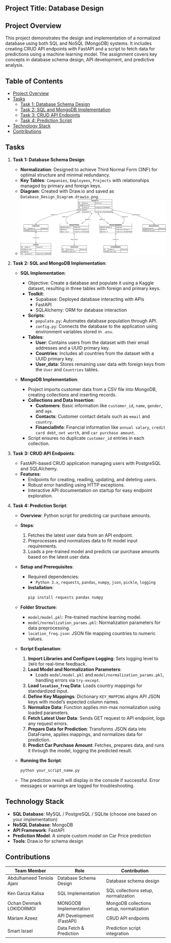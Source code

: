 ## Project Title: Database Design

## Project Overview

This project demonstrates the design and implementation of a normalized database using both SQL and NoSQL (MongoDB) systems. It includes creating CRUD API endpoints with FastAPI and a script to fetch data for predictions using a machine learning model. The assignment covers key concepts in database schema design, API development, and predictive analysis.

## Table of Contents

- [Project Overview](#project-overview)
- [Tasks](#tasks)
  - [Task 1: Database Schema Design](#task-1-database-schema-design)
  - [Task 2: SQL and MongoDB Implementation](#task-2-sql-and-mongodb-implementation)
  - [Task 3: CRUD API Endpoints](#task-3-crud-api-endpoints)
  - [Task 4: Prediction Script](#task-4-prediction-script)
- [Technology Stack](#technology-stack)
- [Contributions](#contributions)

## Tasks

1. **Task 1: Database Schema Design**:
   - **Normalization**: Designed to achieve Third Normal Form (3NF) for optimal structure and minimal redundancy.
   - **Key Tables**: `Companies`, `Employees`, `Projects` with relationships managed by primary and foreign keys.
   - **Diagram**: Created with Draw.io and saved as `Database_Design_Diagram.drawio.png`.
   - ![Database Design Diagram](Database_Design_Diagram.drawio.png)

2. **Task 2: SQL and MongoDB Implementation**:
   - **SQL Implementation**:
     - Objective: Create a database and populate it using a Kaggle dataset, resulting in three tables with foreign and primary keys.
     - **Toolkit**:
       - Supabase: Deployed database interacting with APIs
       - FastAPI
       - SQLAlchemy: ORM for database interaction
     - **Scripts**:
       - `populate.py`: Automates database population through API.
       - `config.py`: Connects the database to the application using environment variables stored in `.env`.
     - **Tables**:
       - **User**: Contains users from the dataset with their email addresses and a UUID primary key.
       - **Countries**: Includes all countries from the dataset with a UUID primary key.
       - **User_data**: Stores remaining user data with foreign keys from the `User` and `Countries` tables.

   - **MongoDB Implementation**:
     - Project imports customer data from a CSV file into MongoDB, creating collections and inserting records.
     - **Collections and Data Insertion**:
       - **Customers**: Basic information like `customer_id`, `name`, `gender`, and `age`.
       - **Contacts**: Customer contact details such as `email` and `country`.
       - **FinancialInfo**: Financial information like `annual salary`, `credit card debt`, `net worth`, and `car purchase amount`.
     - Script ensures no duplicate `customer_id` entries in each collection.

3. **Task 3: CRUD API Endpoints**:
   - FastAPI-based CRUD application managing users with PostgreSQL and SQLAlchemy.
   - **Features**:
     - Endpoints for creating, reading, updating, and deleting users.
     - Robust error handling using HTTP exceptions.
     - Interactive API documentation on startup for easy endpoint exploration.

4. **Task 4: Prediction Script**:
   - **Overview**: Python script for predicting car purchase amounts.
   - **Steps**:
     1. Fetches the latest user data from an API endpoint.
     2. Preprocesses and normalizes data to fit model input requirements.
     3. Loads a pre-trained model and predicts car purchase amounts based on the latest user data.
   - **Setup and Prerequisites**:
     - Required dependencies:
       - `Python 3.x`, `requests`, `pandas`, `numpy`, `json`, `pickle`, `logging`
     - **Installation**:
       ```bash
       pip install requests pandas numpy
       ```
   - **Folder Structure**:
     - `model/model.pkl`: Pre-trained machine learning model.
     - `model/normalization_params.pkl`: Normalization parameters for data preprocessing.
     - `location_freq.json`: JSON file mapping countries to numeric values.

   - **Script Explanation**:
     1. **Import Libraries and Configure Logging**: Sets logging level to `INFO` for real-time feedback.
     2. **Load Model and Normalization Parameters**:
        - Loads `model/model.pkl` and `model/normalization_params.pkl`, handling errors via `try-except`.
     3. **Load `location_freq` Data**: Loads country mappings for standardized input.
     4. **Define Key Mappings**: Dictionary `KEY_MAPPING` aligns API JSON keys with model’s expected column names.
     5. **Normalize Data**: Function applies min-max normalization using loaded parameters.
     6. **Fetch Latest User Data**: Sends GET request to API endpoint, logs any request errors.
     7. **Prepare Data for Prediction**: Transforms JSON data into DataFrame, applies mappings, and normalizes data for prediction.
     8. **Predict Car Purchase Amount**: Fetches, prepares data, and runs it through the model, logging the predicted result.

   - **Running the Script**:
     ```bash
     python your_script_name.py
     ```
   - The prediction result will display in the console if successful. Error messages or warnings are logged for troubleshooting.


## Technology Stack

- **SQL Database**: MySQL / PostgreSQL / SQLite (choose one based on your implementation)
- **NoSQL Database**: MongoDB
- **API Framework**: FastAPI
- **Prediction Model**: A simple custom model on Car Price prediction
- **Tools**: Draw.io for schema design

## Contributions

| Team Member                  | Role                        | Contribution                                 |
|------------------------------|-----------------------------|----------------------------------------------|
| Abdulhameed Teniola Ajani    | Database Schema Design      | Database schema design                       |
| Ken Ganza Kalisa             | SQL Implementation      | SQL collections setup, normalization     |
| Ochan Denmark LOKIDORMOI     | MONGODB     Implementation      | MongoDB collections setup, normalization     |
| Mariam Azeez                 | API Development (FastAPI)   | CRUD API endpoints                           |
| Smart Israel                 | Data Fetch & Prediction     | Prediction script integration                |


